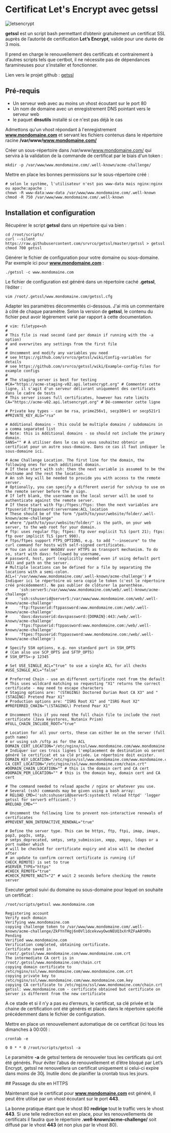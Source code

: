 <h1>Certificat Let's Encrypt avec getssl</h1>

![letsencrypt](https://raw.githubusercontent.com/lbr38/documentation/main/docs/images/getssl/letsencrypt.png) 

**getssl** est un script bash permettant d’obtenir gratuitement un certificat SSL auprès de l’autorité de certification **Let’s Encrypt**, valide pour une durée de 3 mois.

Il prend en charge le renouvellement des certificats et contrairement à d’autres scripts tels que certbot, il ne nécessite pas de dépendances faramineuses pour s’installer et fonctionner.

Lien vers le projet github : [getssl](https://github.com/srvrco/getssl)

## Pré-requis

- Un serveur web avec au moins un vhost écoutant sur le port 80
- Un nom de domaine avec un enregistrement DNS pointant vers le serveur web
- le paquet **dnsutils** installé si ce n'est pas déjà le cas

Admettons qu'un vhost répondant à l'enregistrement **www.mondomaine.com** et servant les fichiers contenus dans le répertoire racine **/var/www/www.mondomaine.com/**

Créer un sous-répertoire dans /var/www/www.mondomaine.com/ qui servira à la validation de la commande de certificat par le biais d'un token :

```
mkdir -p /var/www/www.mondomaine.com/.well-known/acme-challenge/
```

Mettre en place les bonnes permissions sur le sous-répertoire créé :

```
# selon le système, l'utilisateur n'est pas www-data mais nginx:nginx ou apache:apache :
chown -R www-data:www-data /var/www/www.mondomaine.com/.well-known
chmod -R 750 /var/www/www.mondomaine.com/.well-known
```

## Installation et configuration

Récupérer le script **getssl** dans un répertoire qui va bien : 

```
cd /root/scripts/
curl --silent https://raw.githubusercontent.com/srvrco/getssl/master/getssl > getssl
chmod 700 getssl
```

Générer le fichier de configuration pour votre domaine ou sous-domaine. Par exemple ici pour **www.mondomaine.com** :

```
./getssl -c www.mondomaine.com
```

Le fichier de configuration est généré dans un répertoire caché **.getssl**, l’éditer :

```
vim /root/.getssl/www.mondomaine.com/getssl.cfg
```

Adapter les paramètres décommentés ci-dessous. J'ai mis un commentaire à côté de chaque paramètre. Selon la version de **getssl**, le contenu du fichier peut avoir légèrement varié par rapport à cette documentation.

```
# vim: filetype=sh
#
# This file is read second (and per domain if running with the -a option)
# and overwrites any settings from the first file
#
# Uncomment and modify any variables you need
# see https://github.com/srvrco/getssl/wiki/Config-variables for details
# see https://github.com/srvrco/getssl/wiki/Example-config-files for example configs
#
# The staging server is best for testing
#CA="https://acme-staging-v02.api.letsencrypt.org" # Commenter cette ligne, il s'agit d'un serveur délivrant uniquement des certificats dans le cadre de tests
# This server issues full certificates, however has rate limits
CA="https://acme-v02.api.letsencrypt.org" # Dé-commenter cette ligne

# Private key types - can be rsa, prime256v1, secp384r1 or secp521r1
#PRIVATE_KEY_ALG="rsa"

# Additional domains - this could be multiple domains / subdomains in a comma separated list
# Note: this is Additional domains - so should not include the primary domain.
SANS="" # A utiliser dans le cas où vous souhaitez obtenir un certificat pour un autre sous-domaine. Dans ce cas il faut indiquer le sous-domaine ici.

# Acme Challenge Location. The first line for the domain, the following ones for each additional domain.
# If these start with ssh: then the next variable is assumed to be the hostname and the rest the location.
# An ssh key will be needed to provide you with access to the remote server.
# Optionally, you can specify a different userid for ssh/scp to use on the remote server before the @ sign.
# If left blank, the username on the local server will be used to authenticate against the remote server.
# If these start with ftp:/ftpes:/ftps: then the next variables are ftpuserid:ftppassword:servername:ACL_location
# These should be of the form "/path/to/your/website/folder/.well-known/acme-challenge"
# where "/path/to/your/website/folder/" is the path, on your web server, to the web root for your domain.
# ftp: uses regular ftp; ftpes: ftp over explicit TLS (port 21); ftps: ftp over implicit TLS (port 990).
# ftps/ftpes support FTPS_OPTIONS, e.g. to add "--insecure" to the curl command for hosts with self-signed certificates.
# You can also user WebDAV over HTTPS as transport mechanism. To do so, start with davs: followed by username,
# password, host, port (explicitly needed even if using default port 443) and path on the server.
# Multiple locations can be defined for a file by separating the locations with a semi-colon.
ACL=('/var/www/www.mondomaine.com/.well-known/acme-challenge') # Indiquer ici le répertoire où sera copié le token (c'est le répertoire créé précédemment). Ne pas oublier de clôturer la parenthèse.
#     'ssh:server5:/var/www/www.mondomaine.com/web/.well-known/acme-challenge'
#     'ssh:sshuserid@server5:/var/www/www.mondomaine.com/web/.well-known/acme-challenge'
#     'ftp:ftpuserid:ftppassword:www.mondomaine.com:/web/.well-known/acme-challenge'
#     'davs:davsuserid:davspassword:{DOMAIN}:443:/web/.well-known/acme-challenge'
#     'ftps:ftpuserid:ftppassword:www.mondomaine.com:/web/.well-known/acme-challenge'
#     'ftpes:ftpuserid:ftppassword:www.mondomaine.com:/web/.well-known/acme-challenge')

# Specify SSH options, e.g. non standard port in SSH_OPTS
# (Can also use SCP_OPTS and SFTP_OPTS)
# SSH_OPTS=-p 12345

# Set USE_SINGLE_ACL="true" to use a single ACL for all checks
#USE_SINGLE_ACL="false"

# Preferred Chain - use an different certificate root from the default
# This uses wildcard matching so requesting "X1" returns the correct certificate - may need to escape characters
# Staging options are: "(STAGING) Doctored Durian Root CA X3" and "(STAGING) Pretend Pear X1"
# Production options are: "ISRG Root X1" and "ISRG Root X2"
#PREFERRED_CHAIN="\(STAGING\) Pretend Pear X1"

# Uncomment this if you need the full chain file to include the root certificate (Java keystores, Nutanix Prism)
#FULL_CHAIN_INCLUDE_ROOT="true"

# Location for all your certs, these can either be on the server (full path name)
# or using ssh /sftp as for the ACL
DOMAIN_CERT_LOCATION="/etc/nginx/ssl/www.mondomaine.com/www.mondomaine.com.crt" # Indiquer sur ces trois lignes l'emplacement de destination où seront généré le certificat et sa clé privée. Le répertoire doit exister. 
DOMAIN_KEY_LOCATION="/etc/nginx/ssl/www.mondomaine.com/www.mondomaine.com.key"
CA_CERT_LOCATION="/etc/nginx/ssl/www.mondomaine.com/chain.crt"
#DOMAIN_CHAIN_LOCATION="" # this is the domain cert and CA cert
#DOMAIN_PEM_LOCATION="" # this is the domain key, domain cert and CA cert

# The command needed to reload apache / nginx or whatever you use.
# Several (ssh) commands may be given using a bash array:
# RELOAD_CMD=('ssh:sshuserid@server5:systemctl reload httpd' 'logger getssl for server5 efficient.')
#RELOAD_CMD=""

# Uncomment the following line to prevent non-interactive renewals of certificates
#PREVENT_NON_INTERACTIVE_RENEWAL="true"

# Define the server type. This can be https, ftp, ftpi, imap, imaps, pop3, pop3s, smtp,
# smtps_deprecated, smtps, smtp_submission, xmpp, xmpps, ldaps or a port number which
# will be checked for certificate expiry and also will be checked after
# an update to confirm correct certificate is running (if CHECK_REMOTE) is set to true
#SERVER_TYPE="https"
#CHECK_REMOTE="true"
#CHECK_REMOTE_WAIT="2" # wait 2 seconds before checking the remote server
```

Executer getssl suivi du domaine ou sous-domaine pour lequel on souhaite un certificat : 

```
/root/scripts/getssl www.mondomaine.com
```

```
Registering account
Verify each domain
Verifying www.mondomaine.com
copying challenge token to /var/www/www.mondomaine.com/.well-known/acme-challenge/ZkFYnTHgj6n0Vl1dcekvwyOwoNEUQ3xXrRZFaA0tKRs
Pending
Verified www.mondomaine.com
Verification completed, obtaining certificate.
Certificate saved in /root/.getssl/www.mondomaine.com/www.mondomaine.com.crt
The intermediate CA cert is in /root/.getssl/www.mondomaine.com/chain.crt
copying domain certificate to /etc/nginx/ssl/www.mondomaine.com/www.mondomaine.com.crt
copying private key to /etc/nginx/ssl/www.mondomaine.com/www.mondomaine.com.key
copying CA certificate to /etc/nginx/ssl/www.mondomaine.com/chain.crt
getssl: www.mondomaine.com - certificate obtained but certificate on server is different from the new certificate
```

A ce stade et si il n’y a pas eu d’erreurs, le certificat, sa clé privée et la chaine de certification ont été générés et placés dans le répertoire spécifié précédemment dans le fichier de configuration.

Mettre en place un renouvellement automatique de ce certificat (ici tous les dimanches à 00:00) :

```
crontab -e

0 0 * * 0 /root/scripts/getssl -a
```

Le paramètre **-a** de getssl tentera de renouveler tous les certificats qui ont été générés. Pour éviter l’abus de renouvellement et d’être bloqué par Let’s Encrypt, getssl ne renouvellera un certificat uniquement si celui-ci expire dans moins de 30j. Inutile donc de planifier la crontab tous les jours.

## Passage du site en HTTPS

Maintenant que le certificat pour **www.mondomaine.com** est généré, il peut être utilisé par un vhost écoutant sur le port **443**.

La bonne pratique étant que le vhost 80 **redirige** tout le traffic vers le vhost **443**. Si une telle redirection est en place, pour les renouvellements de certificats il faudra que le répertoire **.well-known/acme-challenge/** soit diffusé par le vhost **443** (et non plus par le vhost 80).

